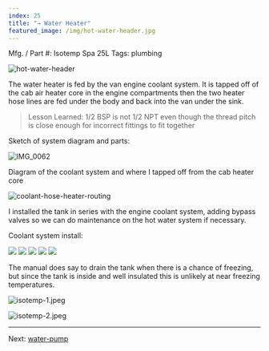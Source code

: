 ```yaml
---
index: 25
title: "→ Water Heater"
featured_image: /img/hot-water-header.jpg
---
```


Mfg. / Part #: Isotemp Spa 25L
Tags: plumbing

![hot-water-header](img/hot-water-header.jpg)

The water heater is fed by the van engine coolant system. It is tapped off of the cab air heater core in the engine compartments then the two heater hose lines are fed under the body and back into the van under the sink.

> Lesson Learned: 1/2 BSP is not 1/2 NPT even though the thread pitch is close enough for incorrect fittings to fit together

Sketch of system diagram and parts:

![IMG_0062](img/IMG_0062.jpeg)

Diagram of the coolant system and where I tapped off from the cab heater core 

![coolant-hose-heater-routing](img/coolant-hose-heater-routing.png)

I installed the tank in series with the engine coolant system, adding bypass valves so we can do maintenance on the hot water system if necessary. 

Coolant system install: 

<div class='gallery' data-columns='3'>
	<img src="/img/coolant-2.jpeg">
	<img src="/img/coolant-3.jpeg">
	<img src="/img/coolant-4.jpeg">
	<img src="/img/coolant-5.jpeg">
	<img src="/img/coolant-6.jpeg">
</div>

The manual does say to drain the tank when there is a chance of freezing, but since the tank is inside and well insulated this is unlikely at near freezing temperatures.

![isotemp-1.jpeg](img/isotemp-1.jpeg)

![isotemp-2.jpeg](img/isotemp-2.jpeg)

---

Next: [water-pump](water-pump)
